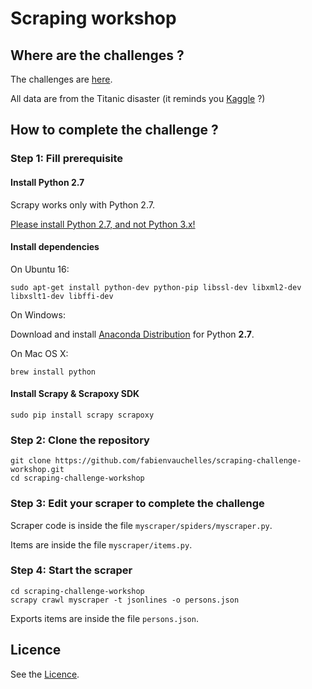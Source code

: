 # Scraping workshop


## Where are the challenges ?

The challenges are [here](https://scraping-challenge.herokuapp.com).

All data are from the Titanic disaster (it reminds you [Kaggle](https://www.kaggle.com/c/titanic) ?)


## How to complete the challenge ?

### Step 1: Fill prerequisite

#### Install Python 2.7

Scrapy works only with Python 2.7.

[Please install Python 2.7, and not Python 3.x!](https://www.python.org/downloads/release/python-2710)

#### Install dependencies

On Ubuntu 16:

```
sudo apt-get install python-dev python-pip libssl-dev libxml2-dev libxslt1-dev libffi-dev
```


On Windows:

Download and install [Anaconda Distribution](https://www.continuum.io/downloads) for Python **2.7**.


On Mac OS X:

```
brew install python
```


#### Install Scrapy & Scrapoxy SDK

```
sudo pip install scrapy scrapoxy
```


### Step 2: Clone the repository

```
git clone https://github.com/fabienvauchelles/scraping-challenge-workshop.git
cd scraping-challenge-workshop
```


### Step 3: Edit your scraper to complete the challenge

Scraper code is inside the file ```myscraper/spiders/myscraper.py```.

Items are inside the file ```myscraper/items.py```.


### Step 4: Start the scraper

```
cd scraping-challenge-workshop
scrapy crawl myscraper -t jsonlines -o persons.json
```

Exports items are inside the file ```persons.json```.


## Licence

See the [Licence](LICENCE.txt).

